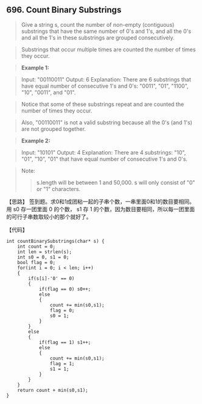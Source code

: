 ## 696. Count Binary Substrings

> Give a string s, count the number of non-empty (contiguous) substrings that have the same number of 0's and 1's, and all the 0's and all the 1's in these substrings are grouped consecutively.

>Substrings that occur multiple times are counted the number of times they occur.

>**Example 1:**

>Input: "00110011"
>Output: 6
>Explanation: There are 6 substrings that have equal number of consecutive 1's and 0's: "0011", "01", "1100", "10", "0011", and "01".

>Notice that some of these substrings repeat and are counted the number of times they occur.

>Also, "00110011" is not a valid substring because all the 0's (and 1's) are not grouped together.

>**Example 2:**

>Input: "10101"
>Output: 4
>Explanation: There are 4 substrings: "10", "01", "10", "01" that have equal number of consecutive 1's and 0's.

>Note:
>    >s.length will be between 1 and 50,000.
>   s will only consist of "0" or "1" characters.

【思路】
签到题。求0和1成团粘一起的子串个数，一串里面0和1的数目要相同。
用 s0 存一团里面 0 的个数， s1 存 1 的个数，因为数目要相同，所以每一团里面的可行子串数取较小的那个就好了。

【代码】
```
int countBinarySubstrings(char* s) {
	int count = 0;
	int len = strlen(s);
	int s0 = 0, s1 = 0;
	bool flag = 0;
	for(int i = 0; i < len; i++)
	{
		if(s[i]-'0' == 0)
		{
			if(flag == 0) s0++;
			else
			{
				count += min(s0,s1);
				flag = 0;
				s0 = 1;
			}
		}
		else
		{
			if(flag == 1) s1++;
			else
			{
				count += min(s0,s1);
				flag = 1;
				s1 = 1;
			}
		}
	}    
	return count + min(s0,s1);
}
```